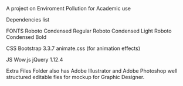 A project on Enviroment Pollution for Academic use  

Dependencies list

FONTS
Roboto Condensed Regular
Roboto Condensed Light
Roboto Condensed Bold

CSS
Bootstrap 3.3.7
animate.css (for animation effects)

JS
Wow.js
jQuery 1.12.4


Extra Files
Folder also has Adobe Illustrator and Adobe Photoshop well structured editable fles for mockup for Graphic Designer.